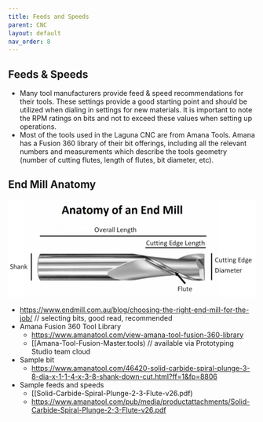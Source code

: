 ```yaml
---
title: Feeds and Speeds
parent: CNC
layout: default
nav_order: 8
---
```

## Feeds & Speeds
- Many tool manufacturers provide feed & speed recommendations for their tools. These settings provide a good starting point and should be utilized when dialing in settings for new materials. It is important to note the RPM ratings on bits and not to exceed these values when setting up operations.
- Most of the tools used in the Laguna CNC are from Amana Tools. Amana has a Fusion 360 library of their bit offerings, including all the relevant numbers and measurements which describe the tools geometry (number of cutting flutes, length of flutes, bit diameter, etc).

## End Mill Anatomy
![](../attachments/pasted-image-20240321105401.png)
- https://www.endmill.com.au/blog/choosing-the-right-end-mill-for-the-job/ // selecting bits, good read, recommended 
- Amana Fusion 360 Tool Library
	- https://www.amanatool.com/view-amana-tool-fusion-360-library
	- [[Amana-Tool-Fusion-Master.tools)  // available via Prototyping Studio team cloud
- Sample bit
	- https://www.amanatool.com/46420-solid-carbide-spiral-plunge-3-8-dia-x-1-1-4-x-3-8-shank-down-cut.html?ff=1&fp=8806
- Sample feeds and speeds
	- [[Solid-Carbide-Spiral-Plunge-2-3-Flute-v26.pdf)
	- https://www.amanatool.com/pub/media/productattachments/Solid-Carbide-Spiral-Plunge-2-3-Flute-v26.pdf
